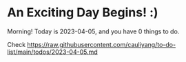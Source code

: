# An Exciting Day Begins! :)

Morning! Today is 2023-04-05, and you have 0 things to do.

Check https://raw.githubusercontent.com/cauliyang/to-do-list/main/todos/2023-04-05.md